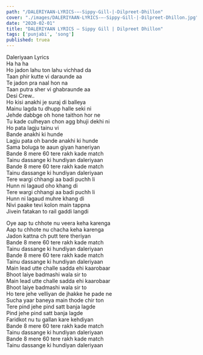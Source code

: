 ```yaml
---
path: "/DALERIYAAN-LYRICS-–-Sippy-Gill-|-Dilpreet-Dhillon"
cover: "./images/DALERIYAAN-LYRICS-–-Sippy-Gill-|-Dilpreet-Dhillon.jpg"
date: "2020-02-01"
title: "DALERIYAAN LYRICS – Sippy Gill | Dilpreet Dhillon"
tags: ['punjabi', 'song']
published: truea
---
```

  
Daleriyaan Lyrics  
Ha ha ha  
Ho jadon lahu ton lahu vichhad da  
Taan phir kutte vi daraunde aa  
Te jadon pra naal hon na  
Taan putra sher vi ghabraunde aa  
Desi Crew..  
Ho kisi anakhi je suraj di balleya  
Mainu lagda tu dhupp halle seki ni  
Jehde dabbge oh hone taithon hor ne  
Tu kade culheyan chon agg bhuji dekhi ni  
Ho pata lagju tainu vi  
Bande anakhi ki hunde  
Lagju pata oh bande anakhi ki hunde  
Sama boluga te aaun giyan haneriyan  
Bande 8 mere 60 tere rakh kade match  
Tainu dassange ki hundiyan daleriyaan  
Bande 8 mere 60 tere rakh kade match  
Tainu dassange ki hundiyan daleriyaan  
Tere wargi chhangi aa badi puchh li  
Hunn ni lagaud oho khang di  
Tere wargi chhangi aa badi puchh li  
Hunn ni lagaud muhre khang di  
Nivi paake tevi kolon main tappna  
Jivein fatakan to rail gaddi langdi  
  
  
  
  
  
  
Oye aap tu chhote nu veera keha karenga  
Aap tu chhote nu chacha keha karenga  
Jadon kattna ch putt tere theriyan  
Bande 8 mere 60 tere rakh kade match  
Tainu dassange ki hundiyan daleriyaan  
Bande 8 mere 60 tere rakh kade match  
Tainu dassange ki hundiyan daleriyaan  
Main lead utte challe sadda ehi kaarobaar  
Bhoot laiye badmashi wala sir to  
Main lead utte challe sadda ehi kaarobaar  
Bhoot laiye badmashi wala sir to  
Ho tere jehe velliyan de jhakke he pade ne  
Sucha yaar baneya main thode chir ton  
Tere pind jehe pind satt banja lagde  
Pind jehe pind satt banja lagde  
Faridkot nu tu gallan kare kehdiyan  
Bande 8 mere 60 tere rakh kade match  
Tainu dassange ki hundiyan daleriyaan  
Bande 8 mere 60 tere rakh kade match  
Tainu dassange ki hundiyan daleriyaan  
